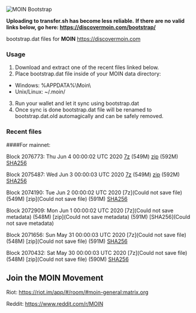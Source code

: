![MOIN Bootstrap](https://i.imgur.com/KjM1jMp.jpg)

**Uploading to transfer.sh has become less reliable.**
**If there are no valid links below, go here: https://discovermoin.com/bootstrap/**

bootstrap.dat files for **MOIN** https://discovermoin.com

### Usage

1. Download and extract one of the recent files linked below.
2. Place bootstrap.dat file inside of your MOIN data directory:
 - Windows: %APPDATA%\Moin\
 - Unix/Linux: ~/.moin/
3. Run your wallet and let it sync using bootstrap.dat
4. Once sync is done bootstrap.dat file will be renamed to bootstrap.dat.old automagically and can be safely removed.


### Recent files

####For mainnet:

Block 2076773: Thu Jun  4 00:00:02 UTC 2020 [7z]() (549M) [zip]() (592M) [SHA256]()

Block 2075487: Wed Jun  3 00:00:03 UTC 2020 [7z]() (549M) [zip]() (592M) [SHA256]()

Block 2074190: Tue Jun  2 00:00:02 UTC 2020 [7z](Could not save file) (549M) [zip](Could not save file) (591M) [SHA256](https://transfer.sh/NH0Tp/sha256.txt)

Block 2072909: Mon Jun  1 00:00:02 UTC 2020 [7z](Could not save metadata) (548M) [zip](Could not save metadata) (591M) [SHA256](Could not save metadata)

Block 2071656: Sun May 31 00:00:03 UTC 2020 [7z](Could not save file) (548M) [zip](Could not save file) (591M) [SHA256](https://transfer.sh/yVCHc/sha256.txt)

Block 2070432: Sat May 30 00:00:03 UTC 2020 [7z](Could not save file) (548M) [zip](Could not save file) (590M) [SHA256]()

## Join the MOIN Movement

Riot: https://riot.im/app/#/room/#moin-general:matrix.org

Reddit: https://www.reddit.com/r/MOIN
